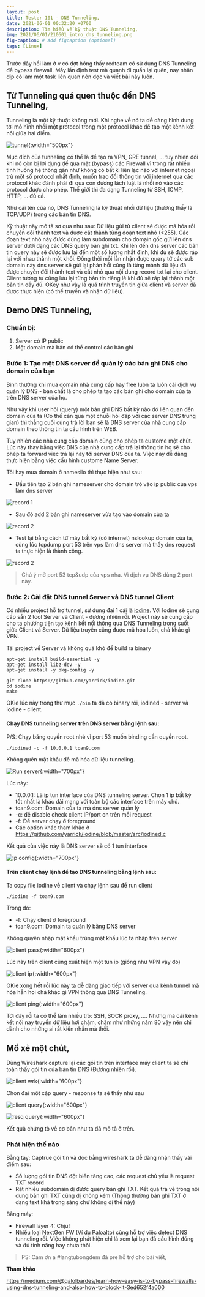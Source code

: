 ```yaml
---
layout: post
title: Tester 101 - DNS Tunneling,
date: 2021-06-01 00:32:20 +0700
description: Tìm hiểu về kỹ thuật DNS Tunneling,
img: 2021/06/01/210601_intro_dns_tunneling.png
fig-caption: # Add figcaption (optional)
tags: [Linux]
---
```

Trước đây hồi làm ở v có đợt hóng thấy redteam có sử dụng DNS Tunneling để bypass firewall. Mấy lần định test mà quanh đi quẩn lại quên, nay nhân dịp có làm một task liên quan nên đọc và viết bài này luôn. 

## Từ Tunneling quá quen thuộc đến DNS Tunneling,

Tunneling là một kỹ thuật không mới. Khi nghe về nó ta dễ dàng hình dung tới mô hình nhồi một protocol trong một protocol khác để tạo một kênh kết nối giữa hai điểm.

![tunnel]( {{site.url}}/assets/img/2021/06/01/210601_tunnel_ssh.png){:width="500px"}

Mục đích của tunneling có thể là để tạo ra VPN, GRE tunnel, ... tuy nhiên đôi khi nó còn bị lợi dụng để qua mặt (bypass) các Firewall vì trong rất nhiều tình huống hệ thống gần như không có bất kì liên lạc nào với internet ngoại trừ một số protocol nhất định, muốn trao đổi thông tin với internet qua các protocol khác đành phải đi qua con đường lách luật là nhồi nó vào các protocol được cho phép. Thế giới thì đa dạng Tunneling từ SSH, ICMP, HTTP, ... đủ cả.

Như cái tên của nó, DNS Tunneling là kỹ thuật nhồi dữ liệu (thường thấy là TCP/UDP) trong các bản tin DNS. 

Kỹ thuật này mô tả sơ qua như sau: Dữ liệu gửi từ client sẽ được mã hóa rồi chuyển đổi thành text và được cắt thành từng đoạn text nhỏ (<255). Các đoạn text nhỏ này được dùng làm subdomain cho domain gốc gửi lên dns server dưới dạng các DNS query bản ghi txt. Khi lên đến dns server các bản tin query này sẽ được lưu lại đến một số lượng nhất định, khi đủ sẽ được ráp lại với nhau thành một khối. Đồng thời mỗi lần nhận được query từ các sub domain này dns server sẽ gửi lại phản hồi cũng là từng mảnh dữ liệu đã được chuyển đổi thành text và cắt nhỏ qua nội dung record txt lại cho client. Client tương tự cũng lưu lại từng bản tin riêng lẻ khi đủ sẽ ráp lại thành một bản tin đầy đủ. OKey như vậy là quá trình truyền tin giữa client và server đã được thực hiện (có thể truyền và nhận dữ liệu).


## Demo DNS Tunneling,

### Chuẩn bị:

1. Server có IP public
2. Một domain mà bản có thể control các bản ghi

### Bước 1: Tạo một DNS server để quản lý các bản ghi DNS cho domain của bạn

Bình thường khi mua domain nhà cung cấp hay free luôn ta luôn cái dịch vụ quản lý DNS - bản chất là cho phép ta tạo các bản ghi cho domain của ta trên DNS server của họ. 

Như vậy khi user hỏi (query) một bản ghi DNS bất kỳ nào đó liên quan đến domain của ta (Có thể cần qua một chuỗi hỏi đáp với các server DNS trung gian) thì thằng cuối cùng trả lời bạn sẽ là DNS server của nhà cung cấp domain theo thông tin ta cấu hình trên WEB. 

Tuy nhiên các nhà cung cấp domain cũng cho phép ta custome một chút. Lúc này thay bằng việc DNS của nhà cung cấp trả lại thông tin họ sẽ cho phép ta forward việc trả lại này tới server DNS của ta. Việc này dễ dàng thực hiện bằng việc cấu hình custome Name Server. 

Tôi hay mua domain ở namesilo thì thực hiện như sau:

* Đầu tiên tạo 2 bản ghi nameserver cho domain trỏ vào ip public của vps làm dns server

![record 1]( {{site.url}}/assets/img/2021/06/01/210601_record1.png)

* Sau đó add 2 bản ghi nameserver vừa tạo vào domain của ta

![record 2]( {{site.url}}/assets/img/2021/06/01/210601_record2.png)

* Test lại bằng cách từ máy bất kỳ (có internet) nslookup domain của ta, cùng lúc tcpdump port 53 trên vps làm dns server mà thấy dns request ta thực hiện là thành công.

![record 2]( {{site.url}}/assets/img/2021/06/01/200601_result.png)

>Chú ý mở port 53 tcp&udp của vps nha. Vì dịch vụ DNS dùng 2 port này.

### Bước 2: Cài đặt DNS tunnel Server và DNS tunnel Client

Có nhiều project hỗ trợ tunnel, sử dụng đại 1 cái là [iodine](https://github.com/yarrick/iodine). Với Iodine sẽ cung cấp sẵn 2 tool Server và Client - đương nhiên rồi. Project này sẽ cung cấp cho ta phương tiện tạo kênh kết nối thông qua DNS Tunneling trong suốt giữa Client và Server. Dữ liệu truyền cũng được mã hóa luôn, chả khác gì VPN. 

Tải project về Server và không quá khó để build ra binary

```
apt-get install build-essential -y
apt-get install libz-dev -y
apt-get install -y pkg-config -y

git clone https://github.com/yarrick/iodine.git
cd iodine
make
```

OKie lúc này trong thư mục ```./bin``` ta đã có binary rồi, iodined - server và iodine - client.

#### Chạy DNS tunneling server trên DNS server bằng lệnh sau:

P/S: Chạy bằng quyền root nhé vì port 53 muốn binding cần quyền root.

```
./iodined -c -f 10.0.0.1 toan9.com
```

Không quên mật khẩu để mã hóa dữ liệu tunneling.

![Run server]( {{site.url}}/assets/img/2021/06/01/210601_run_server.JPG){:width="700px"}

Lúc này:
* 10.0.0.1: Là ip tun interface của DNS tunneling server. Chọn 1 ip bất kỳ tốt nhất là khác dải mạng với toàn bộ các interface trên máy chủ.
* toan9.com: Domain của ta mà dns server quản lý
* -c: để disable check client IP/port on trên mỗi request
* -f: Để server chạy ở foreground
* Các option khác tham khảo ở https://github.com/yarrick/iodine/blob/master/src/iodined.c

Kết quả của việc này là DNS server sẽ có 1 tun interface

![ip config]( {{site.url}}/assets/img/2021/06/01/210601_ip_server.JPG){:width="700px"}

#### Trên client chạy lệnh để tạo DNS tunneling bằng lệnh sau:

Ta copy file iodine về client và chạy lệnh sau để run client

```
./iodine -f toan9.com
```
Trong đó:
* -f: Chạy client ở foreground
* toan9.com: Domain ta quản lý bằng DNS server

Không quyên nhập mật khẩu trùng mật khẩu lúc ta nhập trên server

![client pass]( {{site.url}}/assets/img/2021/06/01/210601_client_pass.JPG){:width="600px"}

Lúc này trên client cũng xuất hiện một tun ip (giống như VPN vậy đó)

![client ip]( {{site.url}}/assets/img/2021/06/01/210601_client_ip.JPG){:width="600px"}

OKie xong hết rồi lúc này ta dễ dàng giao tiếp với server qua kênh tunnel mã hóa hẳn hoi chả khác gì VPN thông qua DNS Tunneling.

![client ping]( {{site.url}}/assets/img/2021/06/01/210601_client_test_ping.JPG){:width="600px"}

Tới đây rồi ta có thể làm nhiều trò: SSH, SOCK proxy, .... Nhưng mà cái kênh kết nối nay truyền dữ liệu hơi chậm, chậm như những năm 80 vậy nên chỉ dành cho những ai rất kiên nhẫn mà thôi.

## Mổ xẻ một chút,

Dùng Wireshark capture lại các gói tin trên interface máy client ta sẽ chỉ toàn thấy gói tin của bản tin DNS (Đương nhiên rồi).

![client wrk]( {{site.url}}/assets/img/2021/06/01/210601_wireshark_overview.JPG){:width="600px"}

Chọn đại một cặp query - response ta sẽ thấy như sau

![client query]( {{site.url}}/assets/img/2021/06/01/210601_wireshark_txt_query.JPG){:width="600px"}

![resq query]( {{site.url}}/assets/img/2021/06/01/210601_wireshark_txt_response.JPG){:width="600px"}

Kết quả chứng tỏ về cơ bản như ta đã mô tả ở trên.

### Phát hiện thế nào

Bằng tay: Captrue gói tin và đọc bằng wireshark ta dễ dàng nhận thấy vài điểm sau:

* Số lượng gói tin DNS đột biến tăng cao, các request chủ yếu là request TXT record
* Rất nhiều subdomain dị được query bản ghi TXT. Kết quả trả về trong nội dung bản ghi TXT cũng dị không kém (Thông thường bản ghi TXT ở dạng text khá trong sáng chứ không dị thế này)

Bằng máy:

* Firewall layer 4: Chịu!
* Nhiều loại NextGen FW (Ví dụ Paloalto) cũng hỗ trợ việc detect DNS tunneling rồi. Việc không phát hiện chỉ là xem lại bạn đã cấu hình đúng và đủ tính năng hay chưa thôi.

>PS: Cảm ơn a #langtubongdem đã pre hỗ trợ cho bài viết,

**Tham khảo**

https://medium.com/@galolbardes/learn-how-easy-is-to-bypass-firewalls-using-dns-tunneling-and-also-how-to-block-it-3ed652f4a000